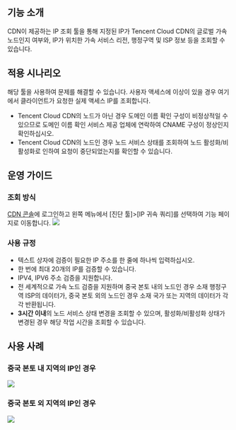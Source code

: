 ## 기능 소개
CDN이 제공하는 IP 조회 툴을 통해 지정된 IP가 Tencent Cloud CDN의 글로벌 가속 노드인지 여부와, IP가 위치한 가속 서비스 리전, 행정구역 및 ISP 정보 등을 조회할 수 있습니다.
## 적용 시나리오
해당 툴을 사용하여 문제를 해결할 수 있습니다. 사용자 액세스에 이상이 있을 경우 여기에서 클라이언트가 요청한 실제 액세스 IP를 조회합니다.
- Tencent Cloud CDN의 노드가 아닌 경우 도메인 이름 확인 구성이 비정상적일 수 있으므로 도메인 이름 확인 서비스 제공 업체에 연락하여 CNAME 구성이 정상인지 확인하십시오.
- Tencent Cloud CDN의 노드인 경우 노드 서비스 상태를 조회하여 노드 활성화/비활성화로 인하여 요청이 중단되었는지를 확인할 수 있습니다.

## 운영 가이드
### 조회 방식
[CDN 콘솔](https://console.cloud.tencent.com/cdn)에 로그인하고 왼쪽 메뉴에서 [진단 툴]>[IP 귀속 쿼리]를 선택하여 기능 페이지로 이동합니다.
![](https://main.qcloudimg.com/raw/7c72a39a1c0f33e633057d02af9c3a6f.png)
### 사용 규정
- 텍스트 상자에 검증이 필요한 IP 주소를 한 줄에 하나씩 입력하십시오.
- 한 번에 최대 20개의 IP를 검증할 수 있습니다.
- IPV4, IPV6 주소 검증을 지원합니다.
- 전 세계적으로 가속 노드 검증을 지원하며 중국 본토 내의 노드인 경우 소재 행정구역 ISP의 데이터가, 중국 본토 외의 노드인 경우 소재 국가 또는 지역의 데이터가 각각 반환됩니다.
- **3시간 이내**의 노드 서비스 상태 변경을 조회할 수 있으며, 활성화/비활성화 상태가 변경된 경우 해당 작업 시간을 조회할 수 있습니다.

## 사용 사례
### 중국 본토 내 지역의 IP인 경우
![](https://main.qcloudimg.com/raw/92a04bfdc0905c9be0465d3dc4825dd3.png)
### 중국 본토 외 지역의 IP인 경우
![](https://main.qcloudimg.com/raw/6a2e1b6f94362d5508ed98a52bd2d125.png)







